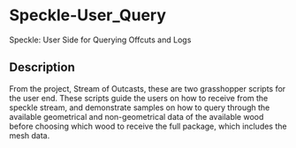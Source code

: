 # Speckle-User_Query
Speckle: User Side for Querying Offcuts and Logs

## Description
From the project, Stream of Outcasts, these are two grasshopper scripts for the user end. These scripts guide the users on how to receive from the speckle stream, and demonstrate samples on how to query through the available geometrical and non-geometrical data of the available wood before choosing which wood to receive the full package, which includes the mesh data. 

